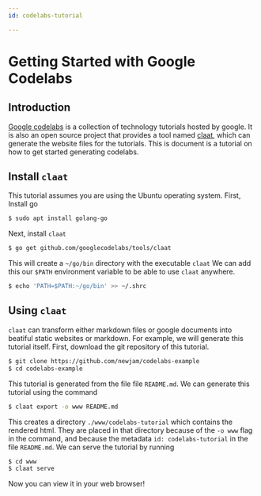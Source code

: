 ```yaml
---
id: codelabs-tutorial

---
```

# Getting Started with Google Codelabs

## Introduction

[Google codelabs](https://codelabs.developers.google.com/) is a collection of technology tutorials hosted by google. It is also an open source project that provides a tool named [claat](https://github.com/googlecodelabs/tools), which can generate the website files for the tutorials. This is document is a tutorial on how to get started generating codelabs.

## Install `claat`

This tutorial assumes you are using the Ubuntu operating system.
First, Install go
```bash
$ sudo apt install golang-go
```
Next, install `claat`
```bash
$ go get github.com/googlecodelabs/tools/claat
```
This will create a `~/go/bin` directory with the executable `claat`
We can add this our `$PATH` environment variable to be able to use `claat` anywhere.
```bash
$ echo 'PATH=$PATH:~/go/bin' >> ~/.shrc
```

## Using `claat`

`claat` can transform either markdown files or google documents into beatiful static websites or markdown. For example, we will generate this tutorial itself. First, download the git repository of this tutorial.
```bash
$ git clone https://github.com/newjam/codelabs-example
$ cd codelabs-example
```
This tutorial is generated from the file file `README.md`. We can generate this tutorial using the command
```bash
$ claat export -o www README.md
```
This creates a directory `./www/codelabs-tutorial` which contains the rendered html. They are placed in that directory because of the `-o www` flag in the command, and because the metadata `id: codelabs-tutorial` in the file `README.md`. We can serve the tutorial by running
```bash
$ cd www
$ claat serve
```
Now you can view it in your web browser!

